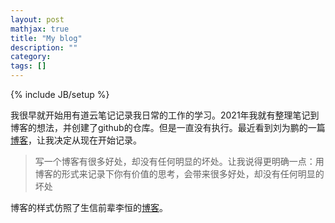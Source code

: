 ```yaml
---
layout: post
mathjax: true
title: "My blog"
description: ""
category: 
tags: []
---
```

{% include JB/setup %}

我很早就开始用有道云笔记记录我日常的工作的学习。2021年我就有整理笔记到博客的想法，并创建了github的仓库。但是一直没有执行。最近看到刘为鹏的一篇[博客][liuweipeng]，让我决定从现在开始记录。
> 写一个博客有很多好处，却没有任何明显的坏处。让我说得更明确一点：用博客的形式来记录下你有价值的思考，会带来很多好处，却没有任何明显的坏处

博客的样式仿照了生信前辈李恒的[博客][lh3]。

[lh3]: https://github.com/lh3/lh3.github.com
[liuweipeng]: https://mindhacks.cn/2009/02/15/why-you-should-start-blogging-now/